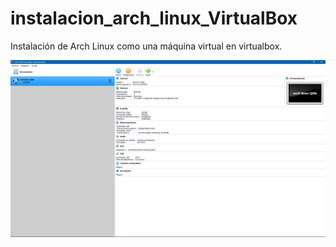 # instalacion_arch_linux_VirtualBox
Instalación de Arch Linux como una máquina virtual en virtualbox.

<img src="https://raw.githubusercontent.com/Curipoma/instalacion_arch_linux_VirtualBox/main/virtualbox.png" alt="virtualbox">
